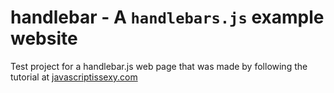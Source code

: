 handlebar - A `handlebars.js` example website
=============================================

Test project for a handlebar.js web page that was made by following the tutorial at [javascriptissexy.com](http://javascriptissexy.com/handlebars-js-tutorial-learn-everything-about-handlebars-js-javascript-templating/)

